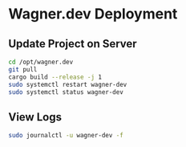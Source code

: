 # Wagner.dev Deployment

## Update Project on Server

```bash
cd /opt/wagner.dev
git pull
cargo build --release -j 1
sudo systemctl restart wagner-dev
sudo systemctl status wagner-dev
```

## View Logs
```bash
sudo journalctl -u wagner-dev -f
``` 